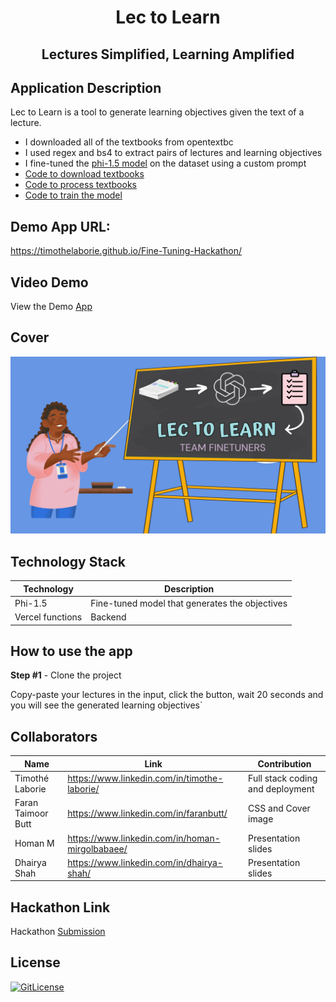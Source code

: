 <!-- PROJECT TITLE -->
  <h1 align="center">Lec to Learn</h1>
 <h2 2 align="center">
    Lectures Simplified, Learning Amplified
    <br />
    </h2>

## Application Description

Lec to Learn is a tool to generate learning objectives given the text of a lecture.
- I downloaded all of the textbooks from opentextbc
- I used regex and bs4 to extract pairs of lectures and learning objectives
- I fine-tuned the [phi-1.5 model](https://huggingface.co/microsoft/phi-1_5) on the dataset using a custom prompt
- [Code to download textbooks](https://github.com/timothelaborie/Fine-Tuning-Hackathon/blob/main/download.ipynb)
- [Code to process textbooks](https://github.com/timothelaborie/Fine-Tuning-Hackathon/blob/main/process_learning_objectives.ipynb)
- [Code to train the model](https://github.com/timothelaborie/Fine-Tuning-Hackathon/blob/main/main.ipynb)

## Demo App URL:
https://timothelaborie.github.io/Fine-Tuning-Hackathon/

## Video Demo

View the Demo [App](https://storage.googleapis.com/lablab-video-submissions/clm99g3av0000356wwlv2honr/raw/submission-video-x-clm99g3av0000356wwlv2honr-clmjei66v001i356rz9djvyu6_aa1k41n6k.mp4)

## Cover
![y1](https://github.com/faranbutt/Fine-Tuning-Hackathon/blob/main/cover.png)

## Technology Stack

| Technology       | Description                                   |
| ---------------- | --------------------------------------------- |
| Phi-1.5     |   Fine-tuned model that generates the objectives                           |
| Vercel functions       |   Backend                              |

## How to use the app

**Step #1** - Clone the project

Copy-paste your lectures in the input, click the button, wait 20 seconds and you will see the generated learning objectives`

## Collaborators

| Name            | Link                                   | Contribution                                   |
| --------------- | -------------------------------------- |----- |
| Timothé Laborie  | https://www.linkedin.com/in/timothe-laborie/ | Full stack coding and deployment |
| Faran Taimoor Butt | https://www.linkedin.com/in/faranbutt/ | CSS and Cover image |
| Homan M | https://www.linkedin.com/in/homan-mirgolbabaee/ | Presentation slides |
| Dhairya Shah | https://www.linkedin.com/in/dhairya-shah/ | Presentation slides |


## Hackathon Link

Hackathon [Submission](https://lablab.ai/event/fine-tuning-24-hours-challenge/finetuners/lec2learn-finetuning-ai-models)

## License

[![GitLicense](https://img.shields.io/badge/License-MIT-lime.svg)](https://github.com/sandramsc/CultiVate/blob/master/LICENSE.md)



